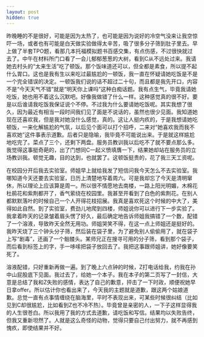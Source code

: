 ```yaml
---
layout: post
hidden: true
---
```

昨晚睡的不是很好，可能是因为太热了，也可能是因为说好的冷空气没来让我空惊吓一场，或者也有可能是白天做实验做得太辛苦，吸了很多分子筛到肚子里去。早上做了半套TPO题，看那几本托福模拟题书百感交集，有点伤感，不过很快就过去了。中午在材料所门口看了一会儿郁郁葱葱的大树，看到C从不远处过来。我请她去村头的“太来生活”吃了顿饭。那个饭味道还可以，但全都是素食，所以提不起什么胃口。这也是我有生以来吃过最尴尬的一顿饭，我一直在怀疑请她吃饭是不是一个完全错误的决定。一顿饭我们说的话不超过二十句，而且都是我先开口，内容不是“今天天气不错”就是“明天你上课吗”这种白痴话题。我有点生气，毕竟我请她吃饭，她也用不着这么沉默吧。好像我做错了什么一样。这种感觉真的很不好。要是以后谁请我吃饭我保证说个不停。不过我为什么要请她吃饭呢。其实我想了很久，因为最近有相当一段时间我们见了面是不说话的，虽然也很少见面。我知道她现在还喜欢我，但是我对她没什么感觉，真的。这让人挺内疚的，于是我想请她吃顿饭，一来化解尴尬的气氛，以后见个面可以打个招呼，二来对“她喜欢我而我不喜欢她”这件事表示道歉。后者只是隐喻，我毕竟不可能说出来。于是就这样尴尬地吃完了。菜点了三个，还剩下两盘。服务员教训我以后吃不了就不要点那么多。我觉得这事挺奇葩的，出了门想同C一起义愤填膺一下，结果她却站在服务员的立场教训我。顿觉无趣，目的达到，也就罢了。这顿饭挺贵的，花了我三天工资呢。

在校园分开后我去实验室。师姐早上就给我发了短信问我今天怎么不去实验室。我哪知道今天还要去实验室，日历上清楚地写着周六。可是我却忘了今天是清明窜休，所以理论上应该算是周一。所以很不情愿地去南楼，一路上阳光明媚，木棉花杜鹃花和紫荆都开了，香气萦绕在校园里。我甚至开看到了白色的紫荆花。在别人都默默落叶的时候自己一个人开得花枝招展。我真是喜欢死这个时候的中大了，美得如此自然。到了实验室，费劲儿地爬到四楼，师姐说你可以进行下一步实验了。我拿着昨天的记录皱着眉头愣了好久，最后确定地告诉师姐我搞错了一个数，配错了一个溶液，导致昨天全然无用功。师姐哭笑不得，在这一点上师姐还是挺好的。我昨天烧了三个钟头分子筛，然后装在袋子里，为了避免别人偷偷用了，就在袋子上写“剧毒”，还画了一个骷髅头。某师兄正在搜寻可用的分子筛，看到那个袋子，而后看到标签上的字，手一哆嗦把袋子放回去了。我把这事跟师姐讲，她好像要笑死了。

溶液配错，只好重新再做一遍。到了晚上六点钟的时候，Z打电话给我，约我在孙中山屁股底下见面。我过去了，给她一个本子。我在本子的第二页写了一封信，大意是总结了我和Z失败的感情，表达了自己的歉意，抨击了一下时政，顺便祝她早日拿offer。所以估计你也看出来了，今天我的主题就是道歉，跟这两个姑娘道歉。总觉一直有点事情缠绕在脑海里，平时不表现出来，可某些时候很纠结（比如见到C却很尴尬，比如看到Z也不冷不热）。毕竟曾是亲密的人，一下子这样显得我的人生很苍白。所以我用了我的方式去道歉，请吃饭和写信。结果均以失败告终，但我又重新坦然了。人就是这么奇怪的动物，觉得只要自己付出努力，就不再感到愧疚，即使结果并不好。